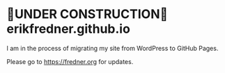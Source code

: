 # 🚧UNDER CONSTRUCTION🚧 erikfredner.github.io

I am in the process of migrating my site from WordPress to GitHub Pages.

Please go to <https://fredner.org> for updates.
